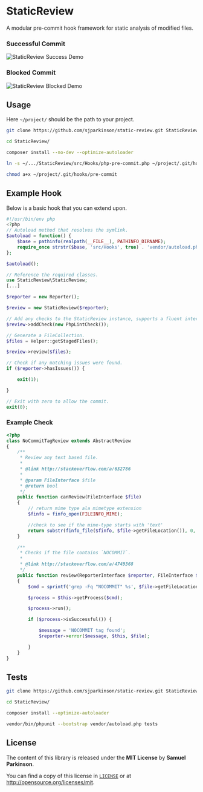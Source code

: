 StaticReview
============

A modular pre-commit hook framework for static analysis of modified files.

### Successful Commit

![StaticReview Success Demo](http://i.imgur.com/2hicIEK.gif)

### Blocked Commit

![StaticReview Blocked Demo](http://i.imgur.com/oE66ZUC.gif)

## Usage

Here `~/project/` should be the path to your project.

```bash
git clone https://github.com/sjparkinson/static-review.git StaticReview

cd StaticReview/

composer install --no-dev --optimize-autoloader

ln -s ~/.../StaticReview/src/Hooks/php-pre-commit.php ~/project/.git/hooks/pre-commit

chmod a+x ~/project/.git/hooks/pre-commit
```

## Example Hook

Below is a basic hook that you can extend upon.

```php
#!/usr/bin/env php
<?php
// Autoload method that resolves the symlink.
$autoload = function() {
    $base = pathinfo(realpath(__FILE__), PATHINFO_DIRNAME);
    require_once strstr($base, 'src/Hooks', true) . 'vendor/autoload.php';
};

$autoload();

// Reference the required classes.
use StaticReview\StaticReview;
[...]

$reporter = new Reporter();

$review = new StaticReview($reporter);

// Add any checks to the StaticReview instance, supports a fluent interface.
$review->addCheck(new PhpLintCheck());

// Generate a FileCollection.
$files = Helper::getStagedFiles();

$review->review($files);

// Check if any matching issues were found.
if ($reporter->hasIssues()) {

    exit(1);

}

// Exit with zero to allow the commit.
exit(0);
```

### Example Check

```php
<?php
class NoCommitTagReview extends AbstractReview
{
    /**
     * Review any text based file.
     *
     * @link http://stackoverflow.com/a/632786
     *
     * @param FileInterface $file
     * @return bool
     */
    public function canReview(FileInterface $file)
    {
        // return mime type ala mimetype extension
        $finfo = finfo_open(FILEINFO_MIME);

        //check to see if the mime-type starts with 'text'
        return substr(finfo_file($finfo, $file->getFileLocation()), 0, 4) == 'text';
    }

    /**
     * Checks if the file contains `NOCOMMIT`.
     *
     * @link http://stackoverflow.com/a/4749368
     */
    public function review(ReporterInterface $reporter, FileInterface $file)
    {
        $cmd = sprintf('grep -Fq "NOCOMMIT" %s', $file->getFileLocation());

        $process = $this->getProcess($cmd);

        $process->run();

        if ($process->isSuccessful()) {

            $message = 'NOCOMMIT tag found';
            $reporter->error($message, $this, $file);

        }
    }
}
```

## Tests

```bash
git clone https://github.com/sjparkinson/static-review.git StaticReview

cd StaticReview/

composer install --optimize-autoloader

vendor/bin/phpunit --bootstrap vendor/autoload.php tests
```

## License

The content of this library is released under the **MIT License** by **Samuel Parkinson**.

You can find a copy of this license in [`LICENSE`][license] or at http://opensource.org/licenses/mit.

[license]: /LICENSE
